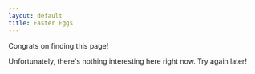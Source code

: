 ```yaml
---
layout: default
title: Easter Eggs
---
```


Congrats on finding this page! 

Unfortunately, there's nothing interesting here right now. Try again later! 
